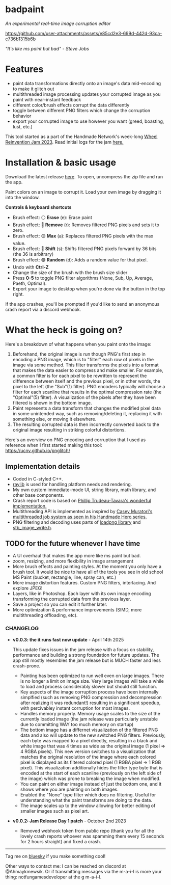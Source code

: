 
# **badpaint**
*An experimental real-time image corruption editor*

https://github.com/user-attachments/assets/e85cd2e3-699d-442d-93ca-c736b1315b6b

*"It's like ms paint but bad" - Steve Jobs*

# Features 
- paint data transformations directly onto an image's data mid-encoding to make it glitch out
- multithreaded image processing updates your corrupted image as you paint with near-instant feedback
- different color/brush effects corrupt the data differently
- toggle between different PNG filters which change the corruption behavior
- export your corrupted image to use however you want (greed, boasting, lust, etc.)

This tool started as a part of the Handmade Network's week-long [Wheel Reinvention Jam 2023](https://handmade.network/jam/2023). Read initial logs for the jam [here.](https://handmade.network/p/441/badpaint/)

# Installation & basic usage
Download the latest release [here](https://github.com/Ahmaykmewsik/badpaint/releases). To open, uncompress the zip file and run the app. 

Paint colors on an image to corrupt it. Load your own image by dragging it into the window.

**Controls & keyboard shortcuts**
- Brush effect: ⚪ **Erase** (e): Erase paint
- Brush effect: 🔴 **Remove** (r): Removes filtered PNG pixels and sets it to zero.
- Brush effect: 🟡 **Max** (a): Replaces filtered PNG pixels with the max value.
- Brush effect: 🔵 **Shift** (s): Shifts filtered PNG pixels forward by 36 bits (the 36 is arbitrary)
- Brush effect: 🟣 **Random** (d): Adds a random value for that pixel.
- Undo with **Ctrl-Z**
- Change the size of the brush with the brush size slider 
- Press **0-5** to toggle PNG filter algorithms (None, Sub, Up, Average, Paeth, Optimal).
- Export your image to desktop when you're done via the button in the top right.

If the app crashes, you'll be prompted if you'd like to send an anonymous crash report via a discord webhook.

# What the heck is going on? 
Here's a breakdown of what happens when you paint onto the image:
1. Beforehand, the original image is run though PNG's first step in encoding a PNG image, which is to "filter" each row of pixels in the image via some method. This filter transforms the pixels into a format that makes the data easier to compress and make smaller. For example, a common filter is for each pixel to be rewritten to represent the difference between itself and the previous pixel, or in other words, the pixel to the left (the "Sub"(1) filter). PNG encoders typically will choose a filter for each scanline that results in the optimal compression rate (the "Optimal"(5) filter). A visualization of the pixels after they have been filtered is shown in the bottom image.
2. Paint represents a data transform that changes the modified pixel data in some unintended way, such as removing/deleting it, replacing it with something else, or moving it elsewhere.
3. The resulting corrupted data is then incorrectly converted back to the original image resulting in striking colorful distortions.

Here's an overview on PNG encoding and corruption that I used as reference when I first started making this tool: https://ucnv.github.io/pnglitch/

## Implementation details 
- Coded in C-styled C++. 
- [raylib](https://www.raylib.com) is used for handling platform needs and rendering.
- My own custom immediate-mode UI, string library, math library, and other base components.
- Crash report code is based on [Phillip Trudeau-Tavara's wonderful implementation.](https://lance.handmade.network/blog/p/8491-automated_crash_reporting_in_basically_one_400-line_function#26627)
- Multithreading API is implemented as inspired by [Casey Muratori's multithreaded job system as seen in his Handmade Hero series.](https://guide.handmadehero.org/code/day122)
- PNG filtering and decoding uses parts of [loadpng library](https://lodev.org/lodepng/) and [stb_image_write.h](https://github.com/nothings/stb/blob/master/stb_image_write.h).

## TODO for the future whenever I have time
- A UI overhaul that makes the app more like ms paint but bad.
- zoom, resizing, and more flexibility in image arrangement
- More brush effects and painting styles. At the moment you only have a brush tool. It would be nice to have all of the tools you see in old school MS Paint (bucket, rectangle, line, spray can, etc.)
- More image distortion features. Custom PNG filters, interlacing. And explore JPEG! 
- Layers, like in Photoshop. Each layer with its own image encoding transforming the corrupted data from the previous layer.
- Save a project so you can edit it further later.
- More optimization & performance improvements (SIMD, more multithreading offloading, etc).

### CHANGELOG 
- **v0.0.3: the it runs fast now update** - April 14th 2025

    This update fixes issues in the jam release with a focus on stability, performance and building a strong foundation for future updates. The app still mostly resembles the jam release but is MUCH faster and less crash-prone.

    - Painting has been optimized to run well even on large images. There is no longer a limit on image size. Very large images will take a while to load and process considerably slower but should still function.
    - Key aspects of the image corruption process have been internally simplfied (such as removing PNG compression and decompression after realizing it was redundant!) resulting in a significant speedup, with percivabley instant corruption for most images.
    - Handles memory properly. Memory usage scales to the size of the currently loaded image (the jam release was particularly unstable due to committing WAY too much memory on startup) 
    - The bottom image has a differnet visualization of the filtered PNG data and also will update to the new switched PNG filters. Previously, each byte was mapped to a pixel directly, resulting in a black and white image that was 4 times as wide as the original image (1 pixel => 4 RGBA pixels). This new version switches to a visualization that matches the original resolution of the image where each colored pixel is displayed as its filtered colored pixel (1 RGBA pixel => 1 RGB pixel). This visualization additionally hides the filter type byte that is encoded at the start of each scanline (previously on the left side of the image) which was prone to breaking the image when modified.
    - You can paint on either image instead of just the bottom one, and it shows where you are painting on both images.
    - Enabled the "None" type filter which does no filtering. Useful for understanding what the paint transforms are doing to the data.
    - The image scales up to the window allowing for better editing of smaller images such as pixel art.

- **v0.0.2: Jam Release Day 1 patch** - October 2nd 2023
    - Removed webhook token from public repo (thank you for all the lovely crash reports whoever was spamming them every 15 seconds for 2 hours straight) and fixed a crash.

----------------------
Tag me on [bluesky](https://bsky.app/profile/ahmaykmewsik.bsky.social) if you make something cool!

Other ways to contact me: I can be reached on discord at @Ahmaykmewsik. Or if transmitting messages via the m-a-i-l is more your thing: notfungamesdeveloper at the g m-a-i-l. 
